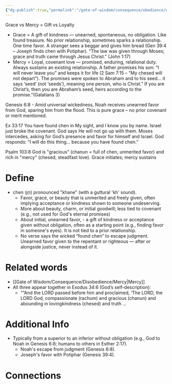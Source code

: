 ```yaml
---
{"dg-publish":true,"permalink":"/gate-of-wisdom/consequence/obedience/grace/","tags":["#GateWisdom","#ConcequenceObedience"]}
---
```


Grace vs Mercy = Gift vs Loyalty
- Grace = A gift of kindness — unearned, spontaneous, no obligation. Like found treasure. No prior relationship, sometimes sparks a relationship. One time favor. A stranger sees a beggar and gives him bread (Gen 39:4 – Joseph finds chen with Potiphar). “The law was given through Moses; grace and truth came through Jesus Christ.” (John 1:17)
- Mercy = Loyal, covenant love — promised, enduring, relational duty. Always sustains an existing relationship.  A father promises his son: “I will never leave you” and keeps it for life (2 Sam 7:15 – “My chesed will not depart”). The promises were spoken to Abraham and to his seed… it says ‘seed’ (not ‘seeds’), meaning one person, who is Christ.” If you are Christ’s, then you are Abraham’s seed, heirs according to the promise.”(Galatians 3)

Genesis 6:8 - Amid universal wickedness, Noah receives unearned favor from God, sparing him from the flood. This is pure grace – no prior covenant or merit mentioned.

Ex 33:17 You have found chen in My sight, and I know you by name. Israel just broke the covenant. God says He will not go up with them. Moses intercedes, asking for God’s presence and favor for himself and Israel. God responds: “I will do this thing… because you have found chen.”

Psalm 103:8 God is "gracious" (chanun = full of chen, unmerited favor) and rich in "mercy" (chesed, steadfast love). Grace initiates; mercy sustains
# Define
- chen (חֵן) pronounced "khane" (with a guttural 'kh' sound).
	- Favor, grace, or beauty that is unmerited and freely given, often implying acceptance or kindness shown to someone undeserving. 
	- More about beauty, charm, or initial goodwill; less tied to covenant (e.g., not used for God's eternal promises)
	- About initial, unearned favor, - a gift of kindness or acceptance given without obligation, often as a starting point (e.g., finding favor in someone's eyes). It is not tied to a prior relationship.
	- No verse says the wicked “found chen” to escape judgment. Unearned favor given to the repentant or righteous — after or alongside justice, never instead of it.

# Related words
- [[Gate of Wisdom/Consequence/Disobedience/Mercy\|Mercy]] 
- All three appear together in Exodus 34:6 (God’s self-description):
	- ““And the LORD passed before him and proclaimed, ‘The LORD, the LORD God,  compassionate (rachum) and gracious (chanun) and abounding in lovingkindness (chesed) and truth ... 

# Additional Info
- Typically from a superior to an inferior without obligation (e.g., God to Noah in Genesis 6:8; humans to others in Esther 2:17).
	- Noah's escape from judgment (Genesis 6:8). 
	- Joseph's favor with Potiphar (Genesis 39:4).

# Connections

